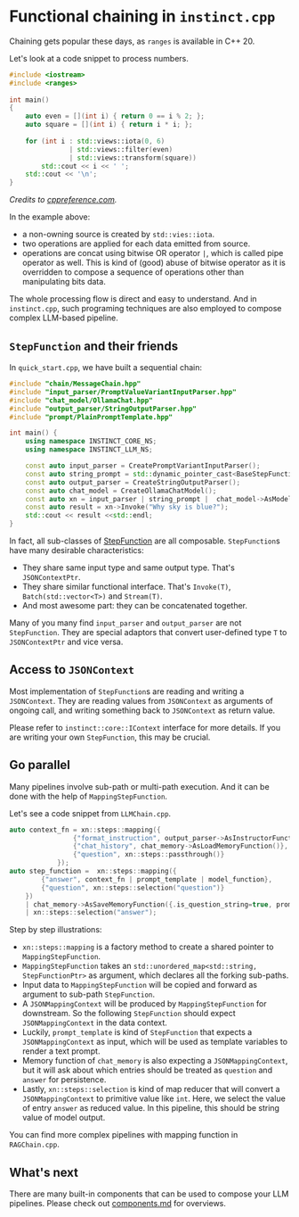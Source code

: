 # Functional chaining in `instinct.cpp`

Chaining gets popular these days, as `ranges` is available in C++ 20.

Let's look at a code snippet to process numbers. 

```c++
#include <iostream>
#include <ranges>
 
int main()
{
    auto even = [](int i) { return 0 == i % 2; };
    auto square = [](int i) { return i * i; };
 
    for (int i : std::views::iota(0, 6)
               | std::views::filter(even)
               | std::views::transform(square))
        std::cout << i << ' ';
    std::cout << '\n';
}
```

_Credits to [cppreference.com](https://en.cppreference.com/w/cpp/ranges/filter_view)._

In the example above:

* a non-owning source is created by `std::vies::iota`.
* two operations are applied for each data emitted from source.
* operations are concat using bitwise OR operator `|`, which is called pipe operator as well. This is kind of (good) abuse of bitwise operator as it is overridden to compose a sequence of operations other than manipulating bits data.

The whole processing flow is direct and easy to understand. And in `instinct.cpp`, such programing techniques are also employed to compose complex LLM-based pipeline.


## `StepFunction` and their friends


In `quick_start.cpp`, we have built a sequential chain:

```c++
#include "chain/MessageChain.hpp"
#include "input_parser/PromptValueVariantInputParser.hpp"
#include "chat_model/OllamaChat.hpp"
#include "output_parser/StringOutputParser.hpp"
#include "prompt/PlainPromptTemplate.hpp"

int main() {
    using namespace INSTINCT_CORE_NS;
    using namespace INSTINCT_LLM_NS;

    const auto input_parser = CreatePromptVariantInputParser();
    const auto string_prompt = std::dynamic_pointer_cast<BaseStepFunction>(CreatePlainPromptTemplate("Answer following question in one sentence: {question}"));
    const auto output_parser = CreateStringOutputParser();
    const auto chat_model = CreateOllamaChatModel();
    const auto xn = input_parser | string_prompt |  chat_model->AsModelFunction() | output_parser;
    const auto result = xn->Invoke("Why sky is blue?");
    std::cout << result <<std::endl;
}
```

In fact, all sub-classes of [StepFunction](../modules/instinct-core/include/functional/StepFunctions.hpp) are all composable. `StepFunction`s have many desirable characteristics:

* They share same input type and same output type. That's `JSONContextPtr`.
* They share similar functional interface. That's `Invoke(T)`, `Batch(std::vector<T>)` and  `Stream(T)`. 
* And most awesome part: they can be concatenated together.

Many of you many find `input_parser` and `output_parser` are not `StepFunction`. They are special adaptors that convert user-defined type `T` to `JSONContextPtr` and vice versa.


## Access to `JSONContext`

Most implementation of `StepFunction`s are reading and writing a `JSONContext`. They are reading values from `JSONContext` as arguments of ongoing call, and writing something back to `JSONContext` as return value.

Please refer to `instinct::core::IContext` interface for more details. If you are writing your own `StepFunction`, this may be crucial.

## Go parallel

Many pipelines involve sub-path or multi-path execution. And it can be done with the help of `MappingStepFunction`.

Let's see a code snippet from `LLMChain.cpp`.

```c++
auto context_fn = xn::steps::mapping({
                {"format_instruction", output_parser->AsInstructorFunction()},
                {"chat_history", chat_memory->AsLoadMemoryFunction()},
                {"question", xn::steps::passthrough()}
            });
auto step_function =  xn::steps::mapping({
        {"answer", context_fn | prompt_template | model_function},
        {"question", xn::steps::selection("question")}
    })
    | chat_memory->AsSaveMemoryFunction({.is_question_string=true, prompt_variable_key="question", .answer_variable_key="answer"})
    | xn::steps::selection("answer");
```

Step by step illustrations:

* `xn::steps::mapping` is a factory method to create a shared pointer to `MappingStepFunction`.
* `MappingStepFunction` takes an `std::unordered_map<std::string, StepFunctionPtr>` as argument, which declares all the forking sub-paths.
* Input data to `MappingStepFunction` will be copied and forward as argument to sub-path `StepFunction`.
* A `JSONMappingContext` will be produced by `MappingStepFunction` for downstream. So the following `StepFunction` should expect `JSONMappingContext` in the data context.
* Luckily, `prompt_template` is kind of `StepFunction` that expects a  `JSONMappingContext` as input, which will be used as template variables to render a text prompt.
* Memory function of `chat_memory` is also expecting a `JSONMappingContext`, but it will ask about which entries should be treated as `question` and `answer` for persistence.
* Lastly,  `xn::steps::selection` is kind of map reducer that will convert a `JSONMappingContext` to primitive value like `int`. Here, we select the value of entry `answer` as reduced value. In this pipeline, this should be string value of model output. 

You can find more complex pipelines with mapping function in  `RAGChain.cpp`.

## What's next

There are many built-in components that can be used to compose your LLM pipelines. Please check out [components.md](./components.md) for overviews.
